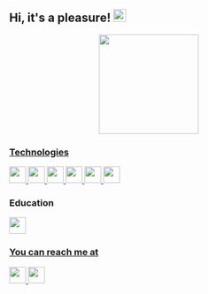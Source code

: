 ## Hi, it's a pleasure! <img src="https://ik.imagekit.io/joaonasc/GitHub/assets/wave_Mdjm5gVSL.gif" width="23px"> 

<div align="center">
  <a href="https://github.com/coutinhomarco">
  <img height="180em" src="https://github-readme-stats.vercel.app/api?username=JoaoPedroLage&show_icons=true&theme=dark&include_all_commits=true&count_private=true"/>
<!--   <img height="180em" src="https://github-readme-stats.vercel.app/api/top-langs/?username=JoaoPedroLage&layout=compact&langs_count=7&theme=dark"/> -->
</div>

### Technologies
<section style="display: inline-block;">
  <a href="https://developer.mozilla.org/en-US/docs/Web/HTML" target="_blank">
    <img
      height="30"
      src="https://img.shields.io/badge/HTML5-E34F26?style=for-the-badge&logo=html5&logoColor=white"
    />
  </a>
  <a href="https://developer.mozilla.org/en-US/docs/Web/CSS" target="_blank">
    <img
      height="30"
      src="https://img.shields.io/badge/CSS-239120?&style=for-the-badge&logo=css3&logoColor=white"
    />
  </a>
  <a href="https://developer.mozilla.org/en-US/docs/Web/JavaScript" target="_blank">
    <img
      height="30"
      src="https://img.shields.io/badge/JavaScript-F7DF1E?style=for-the-badge&logo=javascript&logoColor=black"
    />
  </a>
  <a href="https://reactjs.org/" target="_blank">
    <img
      height="30"
      src="https://img.shields.io/badge/React-20232A?style=for-the-badge&logo=react&logoColor=61DAFB"
    />
  </a>
  <a href="https://redux.js.org/" target="_blank">
    <img
      height="30"
      src="https://img.shields.io/badge/Redux-593D88?style=for-the-badge&logo=redux&logoColor=white"
    />
  </a>
  </a>
    <a href="https://github.com/betrybe">
    <img 
      height="30"
      src="https://img.shields.io/badge/Node.js-339933?style=for-the-badge&logo=nodedotjs&logoColor=white">
  </a>
</section>

### Education
<section>
  <a href="https://github.com/betrybe">
    <img 
      height="30"
      src="https://img.shields.io/badge/Trybe-blueviolet?color=2EBB88">
</section>

### You can reach me at
<section>
  <a href="https://www.linkedin.com/in/flaviobianchetti/">
    <img
      height="30"
      src="https://img.shields.io/badge/LinkedIn-0077B5?style=for-the-badge&logo=linkedin&logoColor=white"
    />
  </a>
  <a href="mailto:joaopedro.lage@outlook.com">
    <img 
      height="30"
      src="https://img.shields.io/badge/Microsoft_Outlook-0078D4?style=for-the-badge&logo=microsoft-outlook&logoColor=white"
    />
  </a>
</section>
